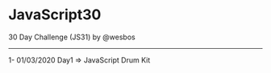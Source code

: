 # JavaScript30

30 Day Challenge (JS31) by @wesbos

---------------------------------------------------
1- 01/03/2020 Day1 => JavaScript Drum Kit
